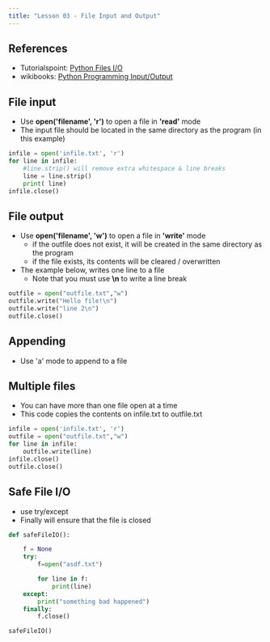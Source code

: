 ```yaml
---
title: "Lesson 03 - File Input and Output"
---
```


## References
- Tutorialspoint: [Python Files I/O](http://www.tutorialspoint.com/python/python_files_io.htm)
- wikibooks: [Python Programming Input/Output](https://en.wikibooks.org/wiki/Python_Programming/Input_and_Output#File_Input)

## File input
- Use **open('filename', 'r')** to open a file in **'read'** mode
- The input file should be located in the same directory as the program (in this example)

```python
infile = open('infile.txt', 'r')
for line in infile:
    #line.strip() will remove extra whitespace & line breaks
    line = line.strip()
    print( line)
infile.close()
```

## File output

- Use **open('filename', 'w')** to open a file in **'write'** mode
    - if the outfile does not exist, it will be created in the same directory as the program
    - if the file exists, its contents will be cleared / overwritten
- The example below, writes one line to a file
    - Note that you must use **\n** to write a line break

```python
outfile = open("outfile.txt","w")
outfile.write("Hello file!\n")
outfile.write("line 2\n")
outfile.close()
```

## Appending
- Use 'a' mode to append to a file

## Multiple files
- You can have more than one file open at a time
- This code copies the contents on infile.txt to outfile.txt

```python
infile = open('infile.txt', 'r')
outfile = open("outfile.txt","w")
for line in infile:
    outfile.write(line)
infile.close()
outfile.close()
```

## Safe File I/O
- use try/except
- Finally will ensure that the file is closed

```python
def safeFileIO():

    f = None
    try:
        f=open("asdf.txt")

        for line in f:
            print(line)
    except:
        print("something bad happened")
    finally:
        f.close()

safeFileIO()
```
